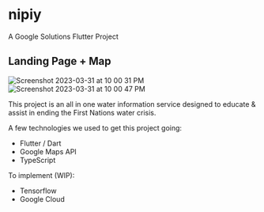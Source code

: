 # nipiy

A Google Solutions Flutter Project

## Landing Page + Map
![Screenshot 2023-03-31 at 10 00 31 PM](https://user-images.githubusercontent.com/42753355/229260524-cb03b241-e318-4ad0-b202-f0d690e39c7e.png)
![Screenshot 2023-03-31 at 10 00 47 PM](https://user-images.githubusercontent.com/42753355/229260528-a856b4b2-8154-4f7e-b958-159ecd94aca8.png)


This project is an all in one water information service designed to educate & assist in ending the First Nations water crisis.

A few technologies we used to get this project going:

- Flutter / Dart
- Google Maps API
- TypeScript

To implement (WIP):
- Tensorflow
- Google Cloud
